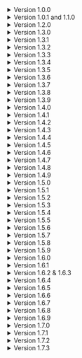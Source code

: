 <details>
<summary>Version 1.0.0</summary>
Mod released with 3 scrap items and one equipment item.
</details>

<details>
<summary>Version 1.0.1 and 1.1.0</summary>
How does this website work?
</details>

<details>
<summary>Version 1.2.0</summary>
Figured out how this website works and made some name changes to avoid conflicts with other mods.
</details>

<details>
<summary>Version 1.3.0</summary>
Small code tweaks, starting work on a couple new items, and found some wonky mod interactions that I may or may not fix in the future but I will note them for now :D
</details>

<details>
<summary>Version 1.3.1</summary>
Small code tweaks, added bandages and the medkit, started work on a defibrillator and giving the crowbar a unique function.
</details>

<details>
<summary>Version 1.3.2</summary>
fixed some homepage text.
</details>

<details>
<summary>Version 1.3.3</summary>
fixed/updated some more homepage text.
</details>

<details>
<summary>Version 1.3.4</summary>
Added placeholder audio clips to stop the log spam and lag about it, sorry about that.
</details>

<details>
<summary>Version 1.3.5</summary>

- Changed how the explosive tank works and changed the testing spawn rate I had forgot to change (my bad)
- Disabled the crowbar and nail because I'm not happy with them
- Worked on the defibrillator some more
- Added the walking cane
- A whole bunch of random fixes
</details>

<details>
<summary>Version 1.3.6</summary>
Added a github? New textures, fixes, nothing major.
</details>

<details>
<summary>Version 1.3.7</summary>
Fixed for v50
</details>

<details>
<summary>Version 1.3.8</summary>
Fixed the scrap values not being the correct value in-game, nerfed the walking cane speed, added effects to using the medkit and bandages, fixed bandages not giving enough uses, fixed medkit logic, probably fixed some other stuff.
</details>

<details>
<summary>Version 1.3.9</summary>
Buffed the handlamp, buffed the walking cane slightly, and the walking cane now properly spawns on titan, dine, and rend. The 4.0.0 update may take a bit longer as I have quite a few items I'm creating that will require more attention and testing to work properly.
</details>

<details>
<summary>Version 1.4.0</summary>
Cleaned up a ton of beginner code, first try syncing the explosive tank's explosion (If you're reading this please report issues on github, multiplayer issues are difficult to test solo), fixed the models and cleaned up their textures, fixed some of the items floating when spawning the first time, more stuff probably. The items I planned to add are on hold to see if this implementation of the explosive tank works, If everything seems to be working I will add them next update.</details>

<details>
<summary>Version 1.4.1</summary>
New batch of items including: the toolbox, radioactive mineral cell, and gift wrap all with a new unique use or effect, new icons again. As always, this was tested in singleplayer and while I did account for multiplayer if any inconsistencies or bugs occur let me know on my github.</details>

<details>
<summary>Version 1.4.2</summary>

- Shrunk the handlamp so it doesn't cover as much screen space when held.
- Fixed random inconsistencies.
- Hopefully fixed the toolbox's syncing (forgot one word!).
</details>

<details>
<summary>Version 1.4.3</summary>

### It's been a while since I started this update so I'll just note all the changes I can recall.

- The Toolbox is now button presses instead of holding to use.
- The Medkit is now hold to heal instead of toggle.
- Replaced the Gift wrap with the Wish list.
- "radioactive mineral cell" is now named "radioactive cell" because name too long.
- Added the sizable scissors scrap item.
- Various model tweaks or redoes.
- Fixed a bunch of bugs I found that weren't too serious so I'm assuming nobody experienced them enough to report them.
- A ton of code changes and improvements probably.
- Replenished motivation.

#### And now for balance tweaks that I remember changing.

- The Medkit costs less and heals slightly faster.
- Bandages heal more with less charges (20 x 3) and now have a .5 second cooldown between uses.
- When dismantling turrets with the toolbox it has a chance of dropping a high value laser pointer.
- Explosive tank timer can be any time between 2-4 minutes.
- Walking cane nerfed again because I felt literally untouchable running from monsters with it in hand so now it's speed boost is 2x.

#### The next update shouldn't take as long, and as always, please report any issues on the GitHub page.

</details>

<details>
<summary>Version 1.4.4</summary>

### The First in a line of refinement updates.

- The Handlamp now uses it's own script so it shouldn't be affected by mods that change the flashlight but will still be affected by mods that change world lighting.
- The Handlamp no longer shows the flashlight's headlight when pocketed.
- The Handlamp is the first and only item to receive sounds. More items will have sounds added gradually.
- Fixed the radioactive cells model clipping from some angles and changed it's holding position.
- Fix for the harmless toolbox use error.
- Fix for the radioactive cell keeping it's previous name when scanned.
- Lowered the amount of clicks for the toolbox slightly and removed the click cooldown so clicking too quickly won't only count some clicks.
- Drastically improved the icons for everything.
- Candy jar disabled for now while I decide what to do with it.

#### That's all for now. If any issues arise from the Handlamp's new script (as I only tested it in singleplayer) report the issue and I'll fix it asap.

##### Also, I'm looking to change the name of the mod without having to post this as a new mod so if anyone knows how, I could really use the advice. I was considering just changing the name in the files but I don't want to break user's games by accident.

</details>

<details>
<summary>Version 1.4.5</summary>

### Quick update

- Tweaked explosive tank holding position
- Removed glitchlist the wishlist (wishlist)

</details>

<details>
<summary>Version 1.4.6</summary>

### Refinement strikes twice. update.

- Added sounds to the Explosive Tank, Radioactive Cell, Toolbox, Medkit, Bandages, and Sizable Scissors.
- Added the Lollipop scrap item.
- Added the Padlock scrap item.
- Readded the crowbar (Just a normal piece of scrap for now).

Leave feedback, changes, or additions on my Github. Really wish there was a comments section somewhere but whatever.
</details>

<details>
<summary>Version 1.4.7</summary>

### Small changes.

- Explosive tank can be reactivated by dropping it a couple times after it's been deactivated.
- Explosive tank effect and sounds are now indicators of whether it is active or not (no more sound effect in the ship).
- Shuffled the candy effects around and added a couple new ones.
- Lowered candies spawn rates to account for there being more of them.

Planned Additions - More sounds, two completely new items, mod options, think of more interesting candy effects, defib and crowbar functions finally.

Updates will continue to be slow, sorry. Leave feedback, changes, or additions on my Github. Really wish there was a comments section somewhere but whatever.
</details>

<details>
<summary>Version 1.4.8</summary>

### Updated to v55

- Fixed the weight issues introduced in v55 that some of the items had. No more 120 lb lollipops.
- Fixed Explosive tank being completely broken in v55.
- Tried adding an image to the mod page. hopefully it works.

Planned Additions - More sounds, two completely new items, mod options, think of more interesting candy effects, defib and crowbar functions finally.

Updates will continue to be slow, sorry. Leave feedback, changes, or additions on my Github. Really wish there was a comments section somewhere but whatever.
</details>

<details>
<summary>Version 1.4.9</summary>

### Updated to v55. again?

- Fixed the weight issues introduced in v55 that some of the items had. No more 120 lb lollipops.
- Fixed Explosive tank being completely broken in v55.
- Tried adding an image to the mod page. hopefully it works.
- Definitely didn't mess up something on the modpage in version 1.4.8 and updated again in two minutes to fix it.

Planned Additions - More sounds, two completely new items, mod options, think of more interesting candy effects, defib and crowbar functions finally.

Updates will continue to be slow, sorry. Leave feedback, changes, or additions on my Github. Really wish there was a comments section somewhere but whatever.
</details>

<details>
<summary>Version 1.5.0</summary>

### So many changes so little time. update.

- Changed some names and fixed inconsistent names.
- Added tags for all items to prevent item conflicts.
- Increased Radioactive Cell's price very slightly and dimmed its light a bit.
- Radioactive Cell's damage now works differently and its damage is based on how long you've held it.
- Fixed crash and syncing issue with the padlock.
- Removed healing sounds because they were very annoying to listen to.
- Scissors are more consistently dangerous.
- Reverted Tool Box to hold to use instead of spam clicking.
- Tried to fix Tool Box rewards being desynced.
- Tool Box can now dismantle active turrets after a lengthy dismantle time (5 seconds for landmines, 15 for turrets).
- Reduced the candies spawn rates further.
- Increased the candies values.
- Tweaked the Explosive Tank's functions.
- Model and sprite tweaks.
- Added control tooltips.
- Added configs for whether an item is loaded and if it is scrap or a store item (Pretty messy, took hours, but works).
- Added sound for deconstructing with the toolbox. I wanted UI but my mind refuses to sit through any more hours of confusion.
- And as always random minor things I've forgotten about.

Planned Additions - More sounds, three completely new items, think of more interesting candy effects, defib and crowbar functions finally.

If there are ANY issues, the link to my github is at the top of the page! Should be able to squeeze out one more update with some new content before I'll be very busy.
</details>

<details>
<summary>Version 1.5.1</summary>

### New stuff, more fixes.

- Added the rose scrap Item.
- Added ticket of exchange and golden ticket of exchange scrap items.
- Fixed some tool box and medical kit issues.
- Fixed tangled configs issue.
- Redid my latest icon changes because they looked terrible.
- Code consolidation.
- Reduced tool box turret dismantle time to 12, increased mine dismantle time to 6.
- Added various sounds to items.
- Rearranged the candy effects.


Planned Additions - More sounds, think of more interesting candy effects, defib and crowbar functions finally.

If there are ANY issues, the link to my github is at the top of the page!
</details>

<details>
<summary>Version 1.5.2</summary>

### The "how many updates?" update.

- Dimmed the hand lamp's bulb glow even further.
- Some more toolbox fixes.
- Gave exchange tickets the icons I forgot to add last update.
- Fixed explosive tank drop counter getting stuck and slightly lowered the time before exploding.
- Edits to the mod description.

Planned Additions - More sounds, think of more interesting candy effects, defib and crowbar functions finally.

If there are ANY issues, the link to my github is at the top of the page!
</details>

<details>
<summary>Version 1.5.3</summary>

### The final update of my week long update spree.

- Various model tweaks.
- Stopped the rose from hurting you twice when picked up initially.
- Removed leftover logging from testing.
- Dimmed the hand lamp EVEN FURTHER.
- Fixed the padlock floating when first spawned.
- Fixed instances where the explosive tank being created inside the ship room causes issues.
- I don't know if this actually needs csync so I removed the dependency for now.
- Crowbar is now a melee weapon that weighs a bit less than the usual shovel. opening doors with it will come later.
- Tweaked spawnrates a bit.
- Buffed healing a little.
- Added a bunch of missing sounds
- Simplified some code.


Planned Additions - defib and crowbar functions eventually.

I can never playtest enough so if you encounter ANY issues, the link to my github is at the top of the page!
</details>

<details>
<summary>Version 1.5.4</summary>

### Was supposed to be the last update for this week but...oops.

- Was testing some new teleporter item code using chocolate and I forgot to put chocolate back to how it's suppose to be last update. OOPS.
- Explosive tank and rad cell value increased.
- Rad cell damage nerfed.
- Added tips to the mod page for surviving only the most dangerous scrap items.
- Candies that gave minor speed now also refill your stamina.

Planned Additions/Changes - defib and crowbar functions eventually.

If there are ANY issues, the link to my github is at the top of the page!
</details>

<details>
<summary>Version 1.5.5</summary>

### The "It's technically next week" update.

- Handlamp bulb now properly changes whether it's on or off.
- Explosive tank sound was playing when it wasn't yet enabled. don't know how this started but I fixed it.
- Nerfed the radioactive cell's damage intervals even further to try and give more time when eyeless dogs force you to hold it and when the map is a longer one.
- Following the previous change, I've increased the explosive tanks timer a bit to give more time.
- Rewrote a chunk of old code to fix instances where the radioactive cell continued to hurt its holder from the grave when they are killed while holding it.

Planned Additions/Changes - defib and crowbar functions eventually.

If there are ANY issues, the link to my github is at the top of the page!
</details>

<details>
<summary>Version 1.5.6</summary>

### The ..stable? update.

- Completely rewrote how the handlamp code functions.
- Consolidated some code, fixed some bugs.
- Disabled candies in configs by default for now because they aren't too useful and bloat the spawning pool with lower value scrap items. If I don't find a use for them I may scrap them.
- Added the candy dispenser.
- Made the crowbar able to open doors by hitting them.
- Messed with the medical kit, hopefully it works correctly now. probably not.

Planned Additions/Changes - defib.

If there are ANY issues, the link to my github is at the top of the page!
</details>

<details>
<summary>Version 1.5.7</summary>

### The ..stable? update. again.

- Completely rewrote how the handlamp code functions.
- Consolidated some code, fixed some bugs.
- Disabled candies in configs by default for now because they aren't too useful and bloat the spawning pool with lower value scrap items. If I don't find a use for them I may scrap them.
- Added the candy dispenser.
- Made the crowbar able to open doors by hitting them.
- Messed with the medical kit, hopefully it works correctly now. probably not.
- Forgot to import..

Planned Additions/Changes - defib.

If there are ANY issues, the link to my github is at the top of the page!
</details>

<details>
<summary>Version 1.5.8</summary>

### An update of all time.

- Tweaked radioactive cell damage to put you on critical health before killing you instead of killing you instantly at 25 health sometimes.
- Crowbar takes two-three hits to unlock a locked door instead of 1 and will knock it open.
- Crowbar can knock open unlocked closed doors by hitting them once.
- Reduced time to heal with the medical kit.
- The medical kit now replenishes its healthpool overtime instead of being restocked at the ship, it'll take a bit to get it balanced right but it's a start.
- Possibly fixed spawning issues with all items including the tickets, dispenser, and toolbox. Or made it worse, we shall see.
- Tweaked spawn rates a bit.
- Model tweaks.

Planned Additions/Changes - defib For real this time.

I've been working on a few more interesting items but with my new job and needing to learn new code stuff for them it's taking a bit longer, and I just wanted to get this update out. If there are ANY issues, the link to my github is at the top of the page!
</details>

<details>
<summary>Version 1.5.9</summary>

#### V60 compatibilty confirmation update.

- Increased crowbar's spawnrate to account for other item spawn increases.
- Made any tools or scrap tools grabbable in orbit.
- Lowered candy spawn rates.
- Lowered the golden ticket conversions to 5 instead of 10 and increased it's spawn rate to 5.
- Tried to fix spawned scrap values only showing for the host, like the candy from the dispenser.
- Updated some internal stuff to the latest versions.

Planned Additions/Changes - defib For real THIS time.

Next update will be 2-3 new items. If there are ANY issues, the link to my github is at the top of the page!
</details>

<details>
<summary>Version 1.6.0</summary>

### The laying foundations update 1/2

- Tried to sync the padlock's door locking mechanic between players so you can lock your friends in rooms. You asked for it.
- Added the Defibrillator (disabled by default for testing. If you'd like to try it, enable it in the configs, but expect bugs).
- Added the Lifeline (disabled by default for testing. If you'd like to try it, enable it in the configs, but expect bugs).
- Added the Pocket Watch (Was supposed to have a function but I gave it's function to the Lifeline Device after I had already made its model. If you have any ideas what it should do I'd love to hear them).
- Added the adrenaline shot
- Removed candies.
- Restored some textures that mysteriously disappeared.
- Reduced the handlamp's battery capacity slightly so I could boost it's light reach slightly
- Made dropping the explosive tank deduct less time so new users have more time to think about picking it back up and so dropping it the first couple times isn't as punishing.
- The explosive tank's dropping mechanics are now completely disabled when dropped within the ship. Hitting it still blows it up.
- Messed with the spawn values again, one day maybe they'll feel correct.
- Worked on the spawn method for everything again.
- Increased the chance to spawn candy with the candy dispenser slightly.
- Tweaked the toolbox's trap detection to be more stable and accurate because it turns out landmines just have a weird collider or something. It also works more consistently while crounching now.
- Increased the value of scrap produced by the toolbox and slightly reduced it's cost because everytime I buy a toolbox it feels like traps mysteriously cease to exist.
- Changed some item's weights.
- Stuff I forgot about.


Planned Additions/Changes - Use medkit on teamates to heal them functionality, I actually hate doing ui but the toolbox will get ui someday, ...

The next update will have bug fixes for issues I recieve, some configs (I hate coding configs), effects/animations/sounds I didn't do due to lack of time, and probably balancing changes after I playtest the additions. I'm going to bed...
Report ANY and ALL issues if possible, the link to my github is at the top of the page!
</details>

<details>
<summary>Version 1.6.1</summary>

### Small follow-up update

- Undid some changes I made that just broke more stuff.
- Various fixes
- Fixed defib and lifeline not having battery initially.
- Made defib and lifeline disabled by default like I intended.
- Increased the toolbox price.
- Fixed plenty of incorrect code.
- I'm redoing most icons so those will be coming soon but I've added temporary icons to the new items.
- Tweaked some of the models.

Planned Additions/Changes - I'm messing with the defib model and will add It's icon when I finish it (the white square on the hotbar is a missing item texture not a bug), some sounds are still missing, some effects are still missing, rename lifeline, more bugs.

Pretty tired so the next update will take a few days unless a bug is critical, see y'all then. If there are ANY issues, the link to my github is at the top of the page!
</details>

<details>
<summary>Version 1.6.2 & 1.6.3</summary>

### Coat of paint update 2/2  (THIS UPDATE WILL BREAK SAVES WITH PREVIOUS MOD VERSIONS, THERE ARE LOTS OF INTERNAL AND EXTERNAL CHANGES)

- Fixed an OLD major bug that caused the medical kit and bandages to stop working after a day or reset.
- Fixed ticket uses not registering.
- Gave candy dispenser it's damage back, that change wasn't intentional.
- When items are destroyed (Tank exploding, Ticket used, etc.) their radar icons are now destroyed with them.
- Many new/redone item icons.
- Added configs for spawn rate and store cost. I will not be adding anymore configs anytime soon, this was tedious.
- Renamed some items. Lifeline -> Displacement Controller, Adrenaline Injector -> Emergency Injector, Broken Pocket Watch -> Pocket Watch.
- Displacement Controller heavily polished code wise and balanced so for now I will enable it by default.
- Added missing sounds.
- Tweaked models some more.
- Fixed pocket watch scan node not being where it's supposed to be.

- 1.6.3 -> Forgot to update the README with updated information :)

Plans for next update - A couple new deadly/dangerous scrap items, Polished defibrillator.

Thanks for 100,000 downloads I really appreciate it! If there are ANY issues, the link to my github is at the top of the page!
</details>

<details>
<summary>Version 1.6.4</summary>

### Bugfixes, consolidation.

- Fixed Handlamp staying on when running out of battery.
- Reduced light intensity of the controller's screen so it might not be so bright on modded moons.
- Removed unused assets and references.
- Reduced the glitch time of the controller a bit, extended the first connectivity stage range a bit.
- Changed the teleport method of the controller so it hopefully works for clients now.

Planned Additions/Changes - I'm messing with the defib model and will add It's icon when I finish it (the white square on the hotbar is a missing item texture not a bug), some sounds are still missing, some effects are still missing, rename lifeline, more bugs.

This'll be all for this weekend! See y'all next weekend! If there are ANY issues, the link to my github is at the top of the page!
</details>

<details>
<summary>Version 1.6.5</summary>

### Small Update.

- Shrunk the handlamp model by around 1/3.
- Tried to make the candy spawned by the dispenser update the prices on the clients so everyone can see the price. If it works I will do this to all the other items that spawn other items.
- Smoothed out displacement controller code and added more checks. It should be close if not complete code wise unless some random bugs crop up.
- Medical kit and bandages now update the hurt overlay and ui as you are healed. You also won't be stuck limping when healing over 20 with either of them as that is also updated.
- Tried to make defib work v2.

Planned Additions/Changes - Defib is still being messed with, more bugs, already brainstorming/creating some new dangerous scrap items.

If there are ANY issues, the link to my github is at the top of the page! I am also on the modding discord.
</details>

<details>
<summary>Version 1.6.6</summary>

### The mass fix update 1/2

# 99% SURE THIS WILL BREAK WITH PREVIOUS SAVES.

It's been a little bit but I've not stopped working on the mod in my free time. This is the first of two updates that contains all of the fixes that have been reported or have been found by me playtesting the mod. Because of the shear amount of playtesting and bug fixing I had to do, I decided to postpone the new items until the next update and most of the extra visual effects and sounds will also be added then.

- Medical kit replenish rate slowed so that 2 or 3 of them will increase the amount of available health more drastically instead of one giving basically infinite health to the entire crew.
- Medical kit Healthpool is now set to max at the start of each planet.
- Fixed a couple instances where the handlamp would use battery when it shouldn't.
- Defibrillator now has sounds and works correctly.
- Tickets now work as intended.
- The rose will now apply a small slowness debuff each time it damages you.
- Brought back a few of my candies as special drops from the candy dispenser. The rest were lost to the void. The candies all do the same thing, they restore 10 health and give a very minor speed boost.
- Padlocks locking doors is now synced between players.
- Candy dispenser no longer spawns candy if the ship is in space, is currently in motion, or the current moon doesn't have a time cycle.
- The injector no longer heals, increases your sprint meter capacity, gives more speed, gives a jump buff, and changes your sprint meter color while active.
- The injector also drains your sprint meter and gives you a short slow debuff when the speed expires. Your sprint meter will also change to a seperate color while the slow is active.
- When used by clients the crowbar will now properly open the doors when unlocking locked doors.
- Model changes, new color variations for some objects, and improved effects for some objects.
- Fixed scissors not correctly being registered as a scrap item.
- Renamed displacement controller to shift controller to avoid terminal issues.
- Halved the glitch chance of the shift controller in the average connection range.
- Added a cushion to when the glitchs start randomly rolling in the average connection range so it can't roll to glitch as soon as you leave the great connection range.
- Spent like 5 hours trying to make a simple screen effect and have nothing to show for it. Maybe another time.
- Switched out most of the objects networking to my own networking and tested it so I ended up redoing most of them several times to get them working correctly and synced. This is what delayed this update so long.
- The most noticable fixes are above but I fixed an insane amount of bugs that I did not bother recording here.

Planned Additions/Changes - Finish new items, rework the toolbox's function, looking at making a monster at some point but no promises.

May be a couple fix updates after if needed but otherwise I'll be taking a short break. If there are ANY issues, the link to my github is at the top of the page! The mod is also on the modding discord under the name "Usual Scrap" with a space.
</details>

<details>
<summary>Version 1.6.7</summary>

### Quick follow up fixes

- Fixed defibrillator working without being fully charged.
- Possibly fixed duplicate dead bodies when using the defibrillator.
- In addition to being cut in half any death that removes your head is also impossible to revive.
- Ticket use on corpses is now disabled.
- Fixed some typos.

</details>

<details>
<summary>Version 1.6.8</summary>

### Quick follow up fixes #2

- Fixed crowbar doing it's functions multiple times when used in multiplayer resulting in it one-shotting stuff sometimes and open/closing doors rapidly.
- Updated content image.

</details>

<details>
<summary>Version 1.6.9</summary>

### No name Update

I don't like going weeks without updating if I can help it so if an item taking long to make (frigid capsule in this case) i'm just going to update with what I have and the item will sit until it's done.

- Removed leftover logging.
- Fixed injector draining stamina instead of restoring stamina initially.
- Removed injector changing ui colors because of problems, will figure something else out.
- Shift controller no longer glitches from just being dropped inside the ship.
- Fixed harmless ticket error.
- Increased the great connection range of the shift controller by around 30%.
- Pocketwatch disabled.
- Hopefully fixed defibrillator bodies being duplicated or remaining upon revival for good.
- Made some light attempts at fixing a inconsistent invisible model issue upon revival (I tried some light fixes because I don't want to break other stuff doing random changes).
- Added check so slowing effects won't go negative and reverse your controls.
- Added Gloomy Capsule.
- Added Frigid Capsule (Still a bit unstable).
- Items that spawned on hard moons only now also spawn on any modded moons. Looking into spawning items based on the interior instead of the moon if possible.

Upcoming - Toolbox rework, golden ticket changes, some new configs, a few more new items eventually.

If there are ANY issues, the link to my github is at the top of the page! The mod is also on the "Lethal Company Modding" discord under the name "Usual Scrap" with a space.

</details>

<details>
<summary>Version 1.7.0</summary>

I don't think I've said enough thanks and really didn't expect the mod to have nearly as many downloads/users as it's received so I just wanted to say thanks everyone for viewing and trying the mod. I really appreciate it.

- New modpage image.
- Updated many textures and some model tweaks.
- Explosive Tank -> Unstable Fuel Cylinder , Changed the name so it's less obvious what it'll do.
- Improved effects for some items, mostly the capsules.
- Frigid capsule redone from scratch. It now creates a temporary localized snow storm that builds up frost stacks rapidly instead of firing 3 waves.
- Frigid capsule knocks you off of ladders if you are frozen while on one to avoid getting you stuck on them permanently.
- If a frozen player is damaged they will be unfrozen.
- Shift controller fixes.
- Pocketwatch removed.
- Hopefully stopped gloomy capsule from sometimes teleporting players inside objects.
- Fixed gloomy capsule grab/new day bug.
- Further increased capsules value due to the danger they can pose.
- Capsules staying active in orbit and on the company moon has been fixed. A config will be added to alter this behavior further.
- Added Info on the first two capsules I added last update.
- Added a short teleport delay to the shift controller.
- Added shift controller connection range configs.
- All configs changed to be categorized by item instead of type of config.

- Fixed visual bugs and other minor bugs not worth recording.

Here's a list of recent known and confirmed bugs -

- Rose can invert your controls (may be fixed)
- Crowbar 2 shots only hoarding bugs for some reason, I looked for hours and I can't figure out why this happens.
- Frigid capsule can perma freeze you on ladders (may be fixed)

And some possible improvements/additions -

- Item names tweaked for better compatibility.
- Toolbox changes.
- Golden ticket changes.
- Handlamp changes.
- Emergency injector changes.
- New items.

I was on break and will continue to be mostly on break from modding, updates will be few and far between for a while.

If you have any config issues after this update I recommend deleting your config file so it can be remade. I completely reorganized it this update.

If there are ANY issues, the link to my github is at the top of the page! The mod is also on the "Lethal Company Modding" discord under the name "Usual Scrap" with a space.

</details>

<details>
<summary>Version 1.7.1</summary>

Happy Holidays.

- Pocketwatch readded. Just a normal item.
- Rose now also damages you when you pocket it.
- Lowered the audio range of the frigid capsule by 50%.
- Lowered most default spawn rates.
- Some prices altered.
- Medical kit no longer replenishes while actively being used.
- Frigid capsule freezing removed completely along with many of it's particles, It now just applies a stacking slow the longer you remain in the aoe. Freezing had too many factors, wasn't as fun as I thought, buggy, probably laggy, etc. No more staring at a wall for 15 seconds.
- Possibly fixed double hit issue, did some changes and light testing and it seemed fixed. Let me know.
- Added uselimit and useslimited configs for the defibrillator. uselimit is based on the amount of players the defib has been used to revive not general uses of the item.
- Defibrillator now flashes red when used on a corpse that cannot be revived due to it being dismembered. It will also turn red permanently and play a sound when out of uses completely if that is enabled.
- You now have to use the defib on a corpse twice to revive the deceased player.
- Reverted the golden ticket back to having 5 uses instead of one use that spawns 5 gifts.
- Added more checks for tickets and tickets no longer work on items that are inside the company cruiser. This cruiser bug was a very weird bug that I still don't understand but I've found a method to fixing it.
- The Handlamp now remains on when pocketed.
- Readded csync as a dependency.

Bugs hopefully fixed with this update -

- Melee item Double hit.
- Ticket use on cruiser bug.
- Frigid capsule several bugs.

possible improvements/additions -

- Medical kit long awaited function addition.
- Toolbox long awaited redo.
- Emergency injector additions.
- Refinements and QOL.
- New Items.

Modding interest regained new items inbound.

If there are ANY issues, the link to my github is at the top of the page! The mod is also on the "Lethal Company Modding" discord under the name "Usual Scrap" with a space.

</details>

<details>
<summary>Version 1.7.2</summary>
Quick follow-up update to 1.7.1, check out 1.7.1 for the more important changes ^

- Added ticket cruiser fix to the golden ticket since I forgot to before.
- Removed double use on the defib. Increased the defib's battery usage due to this.
- Added configs back for the pocketwatch.

</details>

<details>
<summary>Version 1.7.3</summary>
Quick follow-up follow-up update to 1.7.1, check out 1.7.1 for the other important changes ^^

- Actually removed defib double use.
- Disabled leftover logging.
- You can now heal other employees with the medical kit directly.
- Fixed melee multi-hit for good.

</details>



